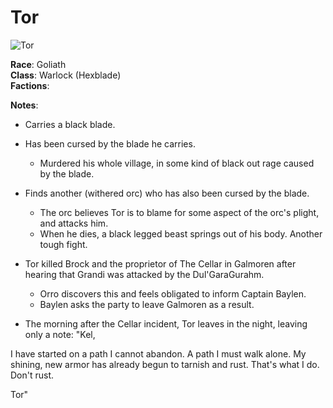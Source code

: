 # Tor 

![Tor](../../../images/tor.png)

**Race**: Goliath <br />
**Class**: Warlock (Hexblade) <br />
**Factions**:  <br />


**Notes**:
- Carries a black blade.
- Has been cursed by the blade he carries.
    - Murdered his whole village, in some kind of black out rage caused by the blade.
- Finds another (withered orc) who has also been cursed by the blade.
    - The orc believes Tor is to blame for some aspect of the orc's plight, and attacks him.
    - When he dies, a black legged beast springs out of his body. Another tough fight.


- Tor killed Brock and the proprietor of The Cellar in Galmoren after hearing that Grandi was attacked by the Dul'GaraGurahm.
    - Orro discovers this and feels obligated to inform Captain Baylen.
    - Baylen asks the party to leave Galmoren as a result. 

- The morning after the Cellar incident, Tor leaves in the night, leaving only a note:
"Kel,

I have started on a path I cannot abandon. A path I must walk alone. My shining, new armor has already begun to tarnish and rust. That's what I do. Don't rust.

Tor"